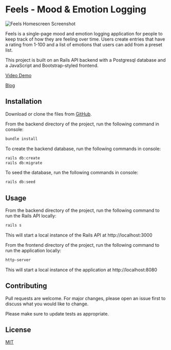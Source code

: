 # Feels - Mood & Emotion Logging

![Feels Homescreen Screenshot](../media/feels_homescreen_image.PNG?raw=true)

Feels is a single-page mood and emotion logging application for people to keep track of how they are feeling over time. Users create entries that have a rating from 1-100 and a list of emotions that users can add from a preset list.

This project is built on an Rails API backend with a Postgresql database and a JavaScript and Bootstrap-styled frontend. 

[Video Demo](https://www.youtube.com/watch?v=htU7ocbUeTw&ab_channel=JesseGan)

[Blog](https://medium.com/@jesse.gan/flatiron-blog-5-javascript-never-breaks-a-promise-dad277021c30)

## Installation

Download or clone the files from [GitHub](https://github.com/jessegan/feels-js-project).

From the backend directory of the project, run the following command in console:
```bash
bundle install
```

To create the backend database, run the following commands in console:
```bash
rails db:create
rails db:migrate
```

To seed the database, run the following commands in console:
```bash
rails db:seed
```

## Usage

From the backend directory of the project, run the following command to run the Rails API locally:
```bash
rails s
```

This will start a local instance of the Rails API at http://localhost:3000

From the frontend directory of the project, run the following command to run the application locally:
```bash
http-server
```

This will start a local instance of the application at http://localhost:8080

## Contributing
Pull requests are welcome. For major changes, please open an issue first to discuss what you would like to change.

Please make sure to update tests as appropriate.

## License
[MIT](https://choosealicense.com/licenses/mit/)
